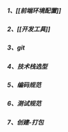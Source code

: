 ##### 1、[[前端环境配置]]
##### 2、[[开发工具]]
##### 3、git
##### 4、技术栈选型
##### 5、编码规范
##### 6、测试规范
##### 7、创建-打包